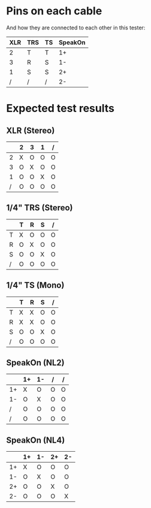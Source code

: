 # Pins on each cable
And how they are connected to each other in this tester:

|XLR|TRS|TS|SpeakOn|
|-|-|-|-|
|2|T|T|1+|
|3|R|S|1-|
|1|S|S|2+|
|/|/|/|2-|

# Expected test results

## XLR (Stereo)

| |2|3|1|/|
|-|-|-|-|-|
|2|X|O|O|O|
|3|O|X|O|O|
|1|O|O|X|O|
|/|O|O|O|O|

## 1/4" TRS (Stereo)

| |T|R|S|/|
|-|-|-|-|-|
|T|X|O|O|O|
|R|O|X|O|O|
|S|O|O|X|O|
|/|O|O|O|O|

## 1/4" TS (Mono)

| |T|R|S|/|
|-|-|-|-|-|
|T|X|X|O|O|
|R|X|X|O|O|
|S|O|O|X|O|
|/|O|O|O|O|

## SpeakOn (NL2)

| |1+|1-|/|/|
|-|-|-|-|-|
|1+|X|O|O|O|
|1-|O|X|O|O|
|/|O|O|O|O|
|/|O|O|O|O|

## SpeakOn (NL4)

| |1+|1-|2+|2-|
|-|-|-|-|-|
|1+|X|O|O|O|
|1-|O|X|O|O|
|2+|O|O|X|O|
|2-|O|O|O|X|